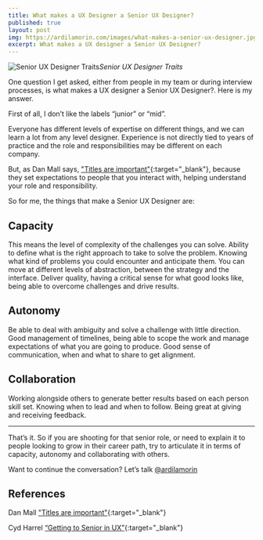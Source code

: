 ```yaml
---
title: What makes a UX Designer a Senior UX Designer?
published: true
layout: post
img: https://ardilamorin.com/images/what-makes-a-senior-ux-designer.jpg
excerpt: What makes a UX designer a Senior UX Designer?
---
```

![Senior UX Designer Traits]({{site.baseurl}}/images//what-makes-a-senior-ux-designer.jpg)*Senior UX Designer Traits*

One question I get asked, either from people in my team or during interview processes, is what makes a UX designer a Senior UX Designer?. Here is my answer.

First of all, I don’t like the labels “junior” or “mid”.

Everyone has different levels of expertise on different things, and we can learn a lot from any level designer. Experience is not directly tied to years of practice and the role and responsibilities may be different on each company.

But, as Dan Mall says, ["Titles are important"](https://medium.com/@danielmall/titles-are-important-4d816fc913c){:target="_blank"}, because they set expectations to people that you interact with, helping understand your role and responsibility.

So for me, the things that make a Senior UX Designer are:

## Capacity

This means the level of complexity of the challenges you can solve.
Ability to define what is the right approach to take to solve the problem. Knowing what kind of problems you could encounter and anticipate them.
You can move at different levels of abstraction, between the strategy and the interface.
Deliver quality, having a critical sense for what good looks like, being able to overcome challenges and drive results.

## Autonomy

Be able to deal with ambiguity and solve a challenge with little direction.
Good management of timelines, being able to scope the work and manage expectations of what you are going to produce.
Good sense of communication, when and what to share to get alignment.

## Collaboration

Working alongside others to generate better results based on each person skill set.
Knowing when to lead and when to follow.
Being great at giving and receiving feedback.

---

That’s it. 
So if you are shooting for that senior role, or need to explain it to people looking to grow in their career path, try to articulate it in terms of capacity, autonomy and collaborating with others. 

Want to continue the conversation? Let’s talk [@ardilamorin](https://twitter.com/ardilamorin)

## References

Dan Mall ["Titles are important"](https://medium.com/@danielmall/titles-are-important-4d816fc913c){:target="_blank"}

Cyd Harrel [“Getting to Senior in UX”](https://docs.google.com/presentation/d/1v3SlMKO5_9zrEJINhaOlT-YIA0UZi2Qpiv_gYCJMiCI/edit){:target="_blank"}
